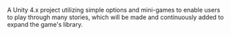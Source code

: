 A Unity 4.x project utilizing simple options and mini-games to enable users to play through many stories, which will be made and continuously added to expand the game's library.